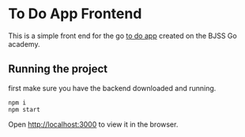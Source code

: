 # To Do App Frontend

This is a simple front end for the go [to do app](https://github.com/owen-corrigan-bjss/go-to-do) created on the BJSS Go academy. 

## Running the project

first make sure you have the backend downloaded and running.


 ```
 npm i
 npm start 
 ```

Open [http://localhost:3000](http://localhost:3000) to view it in the browser.

